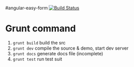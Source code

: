 #angular-easy-form [![Build Status](https://travis-ci.org/n-iq/angular-form.svg?branch=develop)](https://travis-ci.org/n-iq/angular-easy-form)

# Grunt command
 1. `grunt build` build the src
 2. `grunt dev` compile the source & demo, start dev server
 3. `grunt docs` generate docs file (incomplete)
 4. `grunt test` run test suit
